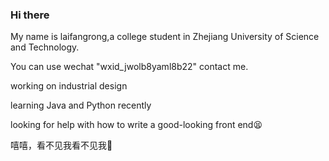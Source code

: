 ### Hi there 

My name is laifangrong,a college student in Zhejiang University of Science and Technology.

You can use wechat "wxid_jwolb8yaml8b22" contact me.

working on industrial design

learning Java and Python recently

looking for help with how to write a good-looking front end😫

嘻嘻，看不见我看不见我🤭

<!--
**LinineTy/LinineTy** is a ✨ _special_ ✨ repository because its `README.md` (this file) appears on your GitHub profile.

Here are some ideas to get you started:

- 🔭 I’m currently working on ...
- 🌱 I’m currently learning ...
- 👯 I’m looking to collaborate on ...
- 🤔 I’m looking for help with ...
- 💬 Ask me about ...
- 📫 How to reach me: ...
- 😄 Pronouns: ...
- ⚡ Fun fact: ...
-->
